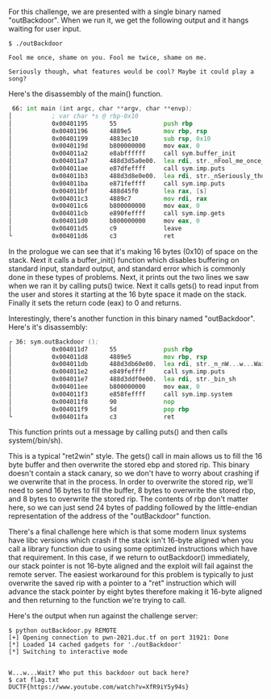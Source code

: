 For this challenge, we are presented with a single binary named "outBackdoor". When we run it, we get the following output and it hangs waiting for user input.

```
$ ./outBackdoor 

Fool me once, shame on you. Fool me twice, shame on me.

Seriously though, what features would be cool? Maybe it could play a song?
```

Here's the disassembly of the main() function.

```asm
 66: int main (int argc, char **argv, char **envp);
│           ; var char *s @ rbp-0x10
│           0x00401195      55             push rbp
│           0x00401196      4889e5         mov rbp, rsp
│           0x00401199      4883ec10       sub rsp, 0x10
│           0x0040119d      b800000000     mov eax, 0
│           0x004011a2      e8abffffff     call sym.buffer_init
│           0x004011a7      488d3d5a0e00.  lea rdi, str._nFool_me_once__shame_on_you._Fool_me_twice__shame_on_me. ; 0x402008 ; "\nFool me once, shame on you. Fool me twice, shame on me." ; const char *s
│           0x004011ae      e87dfeffff     call sym.imp.puts           ; int puts(const char *s)
│           0x004011b3      488d3d8e0e00.  lea rdi, str._nSeriously_though__what_features_would_be_cool__Maybe_it_could_play_a_song_ ; 0x402048 ; "\nSeriously though, what features would be cool? Maybe it could play a song?" ; const char *s
│           0x004011ba      e871feffff     call sym.imp.puts           ; int puts(const char *s)
│           0x004011bf      488d45f0       lea rax, [s]
│           0x004011c3      4889c7         mov rdi, rax                ; char *s
│           0x004011c6      b800000000     mov eax, 0
│           0x004011cb      e890feffff     call sym.imp.gets           ; char *gets(char *s)
│           0x004011d0      b800000000     mov eax, 0
│           0x004011d5      c9             leave
└           0x004011d6      c3             ret
```

In the prologue we can see that it's making 16 bytes (0x10) of space on the stack. Next it calls a buffer_init() function which disables buffering on standard input, standard output, and standard error which is commonly done in these types of problems. Next, it prints out the two lines we saw when we ran it by calling puts() twice. Next it calls gets() to read input from the user and stores it starting at the 16 byte space it made on the stack. Finally it sets the return code (eax) to 0 and returns.

Interestingly, there's another function in this binary named "outBackdoor". Here's it's disassembly:

```asm
┌ 36: sym.outBackdoor ();
│           0x004011d7      55             push rbp
│           0x004011d8      4889e5         mov rbp, rsp
│           0x004011db      488d3db60e00.  lea rdi, str._n_nW...w...Wait__Who_put_this_backdoor_out_back_here_ ; 0x402098 ; "\n\nW...w...Wait? Who put this backdoor out back here?" ; const char *s
│           0x004011e2      e849feffff     call sym.imp.puts           ; int puts(const char *s)
│           0x004011e7      488d3ddf0e00.  lea rdi, str._bin_sh        ; 0x4020cd ; "/bin/sh" ; const char *string
│           0x004011ee      b800000000     mov eax, 0
│           0x004011f3      e858feffff     call sym.imp.system         ; int system(const char *string)
│           0x004011f8      90             nop
│           0x004011f9      5d             pop rbp
└           0x004011fa      c3             ret
```

This function prints out a message by calling puts() and then calls system(/bin/sh).

This is a typical "ret2win" style. The gets() call in main allows us to fill the 16 byte buffer and then overwrite the stored ebp and stored rip. This binary doesn't contain a stack canary, so we don't have to worry about crashing if we overwrite that in the process. In order to overwrite the stored rip, we'll need to send 16 bytes to fill the buffer, 8 bytes to overwrite the stored rbp, and 8 bytes to overwrite the stored rip. The contents of rbp don't matter here, so we can just send 24 bytes of padding followed by the little-endian representation of the address of the "outBackdoor" function.

There's a final challenge here which is that some modern linux systems have libc versions which crash if the stack isn't 16-byte aligned when you call a library function due to using some optimized instructions which have that requirement. In this case, if we return to outBackdoor() immediately, our stack pointer is not 16-byte aligned and the exploit will fail against the remote server. The easiest workaround for this problem is typically to just overwrite the saved rip with a pointer to a "ret" instruction which will advance the stack pointer by eight bytes therefore making it 16-byte aligned and then returning to the function we're trying to call.

Here's the output when run against the challenge server:

```
$ python outBackdoor.py REMOTE
[+] Opening connection to pwn-2021.duc.tf on port 31921: Done
[*] Loaded 14 cached gadgets for './outBackdoor'
[*] Switching to interactive mode


W...w...Wait? Who put this backdoor out back here?
$ cat flag.txt
DUCTF{https://www.youtube.com/watch?v=XfR9iY5y94s}
```

